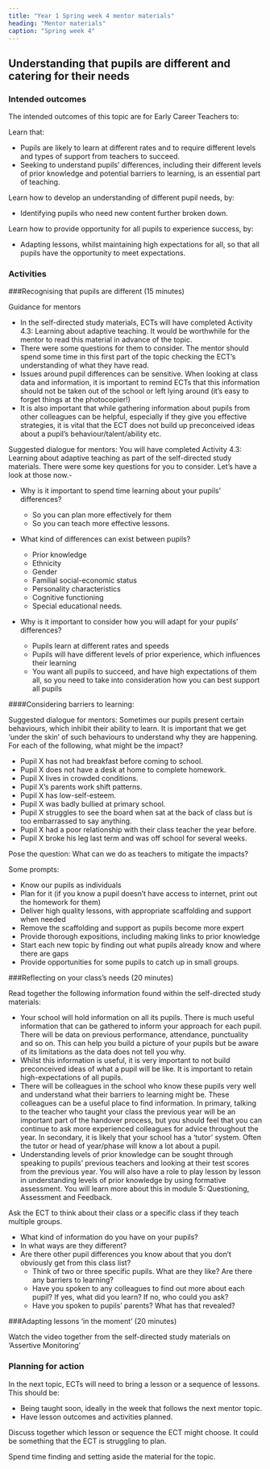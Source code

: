 ```yaml
---
title: "Year 1 Spring week 4 mentor materials"
heading: "Mentor materials"
caption: "Spring week 4"
---
```


## Understanding that pupils are different and catering for their needs

### Intended outcomes

The intended outcomes of this topic are for Early Career Teachers to:

Learn that:

- Pupils are likely to learn at different rates and to require different levels and types of support from teachers to succeed.
- Seeking to understand pupils’ differences, including their different levels of prior knowledge and potential barriers to learning, is an essential part of teaching.

Learn how to develop an understanding of different pupil needs, by:

- Identifying pupils who need new content further broken down.

Learn how to provide opportunity for all pupils to experience success, by:

- Adapting lessons, whilst maintaining high expectations for all, so that all pupils have the opportunity to meet expectations.

### Activities

###Recognising that pupils are different (15 minutes)

Guidance for mentors

- In the self-directed study materials, ECTs will have completed Activity 4.3: Learning about adaptive teaching. It would be worthwhile for the mentor to read this material in advance of the topic.
- There were some questions for them to consider. The mentor should spend some time in this first part of the topic checking the ECT’s understanding of what they have read.
- Issues around pupil differences can be sensitive. When looking at class data and information, it is important to remind ECTs that this information should not be taken out of the school or left lying around (it’s easy to forget things at the photocopier!)
- It is also important that while gathering information about pupils from other colleagues can be helpful, especially if they give you effective strategies, it is vital that the ECT does not build up preconceived ideas about a pupil’s behaviour/talent/ability etc.

Suggested dialogue for mentors: You will have completed Activity 4.3: Learning about adaptive teaching as part of the self-directed study materials. There were some key questions for you to consider. Let’s have a look at those now.-

- Why is it important to spend time learning about your pupils’ differences?

  - So you can plan more effectively for them
  - So you can teach more effective lessons.

- What kind of differences can exist between pupils?

  - Prior knowledge
  - Ethnicity
  - Gender
  - Familial social-economic status
  - Personality characteristics
  - Cognitive functioning
  - Special educational needs.

- Why is it important to consider how you will adapt for your pupils’ differences?

  - Pupils learn at different rates and speeds
  - Pupils will have different levels of prior experience, which influences their learning
  - You want all pupils to succeed, and have high expectations of them all, so you need to take into consideration how you can best support all pupils

####Considering barriers to learning:

Suggested dialogue for mentors: Sometimes our pupils present certain behaviours, which inhibit their ability to learn. It is important that we get ‘under the skin’ of such behaviours to understand why they are happening. For each of the following, what might be the impact?

- Pupil X has not had breakfast before coming to school.
- Pupil X does not have a desk at home to complete homework.
- Pupil X lives in crowded conditions.
- Pupil X’s parents work shift patterns.
- Pupil X has low-self-esteem.
- Pupil X was badly bullied at primary school.
- Pupil X struggles to see the board when sat at the back of class but is too embarrassed to say anything.
- Pupil X had a poor relationship with their class teacher the year before.
- Pupil X broke his leg last term and was off school for several weeks.

Pose the question: What can we do as teachers to mitigate the impacts?

Some prompts:

- Know our pupils as individuals
- Plan for it (if you know a pupil doesn’t have access to internet, print out the homework for them)
- Deliver high quality lessons, with appropriate scaffolding and support when needed
- Remove the scaffolding and support as pupils become more expert
- Provide thorough expositions, including making links to prior knowledge
- Start each new topic by finding out what pupils already know and where there are gaps
- Provide opportunities for some pupils to catch up in small groups.

###Reflecting on your class’s needs (20 minutes)

Read together the following information found within the self-directed study materials:

- Your school will hold information on all its pupils. There is much useful information that can be gathered to inform your approach for each pupil. There will be data on previous performance, attendance, punctuality and so on. This can help you build a picture of your pupils but be aware of its limitations as the data does not tell you why.
- Whilst this information is useful, it is very important to not build preconceived ideas of what a pupil will be like. It is important to retain high-expectations of all pupils.
- There will be colleagues in the school who know these pupils very well and understand what their barriers to learning might be. These colleagues can be a useful place to find information. In primary, talking to the teacher who taught your class the previous year will be an important part of the handover process, but you should feel that you can continue to ask more experienced colleagues for advice throughout the year. In secondary, it is likely that your school has a ‘tutor’ system. Often the tutor or head of year/phase will know a lot about a pupil.
- Understanding levels of prior knowledge can be sought through speaking to pupils’ previous teachers and looking at their test scores from the previous year. You will also have a role to play lesson by lesson in understanding levels of prior knowledge by using formative assessment. You will learn more about this in module 5: Questioning, Assessment and Feedback.

Ask the ECT to think about their class or a specific class if they teach multiple groups.

- What kind of information do you have on your pupils?
- In what ways are they different?
- Are there other pupil differences you know about that you don’t obviously get from this class list?
  - Think of two or three specific pupils. What are they like? Are there any barriers to learning?
  - Have you spoken to any colleagues to find out more about each pupil? If yes, what did you learn? If no, who could you ask?
  - Have you spoken to pupils’ parents? What has that revealed?

###Adapting lessons ‘in the moment’ (20 minutes)

Watch the video together from the self-directed study materials on ‘Assertive Monitoring’

### Planning for action

In the next topic, ECTs will need to bring a lesson or a sequence of lessons. This should be:

- Being taught soon, ideally in the week that follows the next mentor topic.
- Have lesson outcomes and activities planned.

Discuss together which lesson or sequence the ECT might choose. It could be something that the ECT is struggling to plan.

Spend time finding and setting aside the material for the topic.
